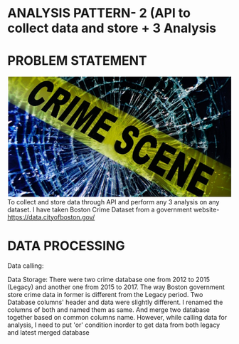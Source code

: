 # ANALYSIS PATTERN- 2 (API to collect data and store + 3 Analysis 


# PROBLEM STATEMENT
![alt tag](images/1.png)
To collect and store data through API and perform any 3 analysis on any dataset.
I have taken Boston Crime Dataset from a government website- https://data.cityofboston.gov/


# DATA PROCESSING

Data calling:



Data Storage:
There were two crime database one from 2012 to 2015 (Legacy) and another one from 2015 to 2017.
The way Boston government store crime data in former is different from the Legacy period.
Two Database columns' header and data were slightly different. I renamed the columns of both and named them as same.
And merge two database together based on common columns name.
However, while calling data for analysis, I need to put 'or' condition inorder to get data from both legacy and latest merged database  


